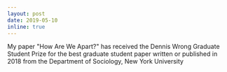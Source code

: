 ```yaml
---
layout: post
date: 2019-05-10
inline: true
---
```


My paper "How Are We Apart?" has received the Dennis Wrong Graduate Student Prize for the best graduate student paper written or published in 2018 from the Department of Sociology, New York University